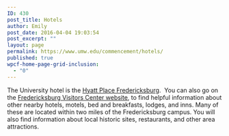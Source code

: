 ```yaml
---
ID: 430
post_title: Hotels
author: Emily
post_date: 2016-04-04 19:03:54
post_excerpt: ""
layout: page
permalink: https://www.umw.edu/commencement/hotels/
published: true
wpcf-home-page-grid-inclusion:
  - "0"
---
```

The University hotel is the <a href="http://fredericksburg.place.hyatt.com/en/hotel/home.html">Hyatt Place Fredericksburg</a>.  You can also go on the <a href="http://www.visitfred.com/visitors/lodging/">Fredericksburg Visitors Center website</a>, to find helpful information about other nearby hotels, motels, bed and breakfasts, lodges, and inns. Many of these are located within two miles of the Fredericksburg campus. You will also find information about local historic sites, restaurants, and other area attractions.